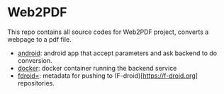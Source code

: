# Web2PDF
This repo contains all source codes for Web2PDF project, converts a webpage to a pdf file.

- [android](android): android app that accept parameters and ask backend to do conversion.
- [docker](docker): docker container running the backend service
- [fdroid=](fdroid): metadata for pushing to (F-droid)[https://f-droid.org] repositories.
